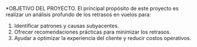 *OBJETIVO DEL PROYECTO.
El principal propósito de este proyecto es realizar un análisis profundo de los retrasos en vuelos para:
1.	Identificar patrones y causas subyacentes.
2.	Ofrecer recomendaciones prácticas para minimizar los retrasos.
3.	Ayudar a optimizar la experiencia del cliente y reducir costos operativos.


